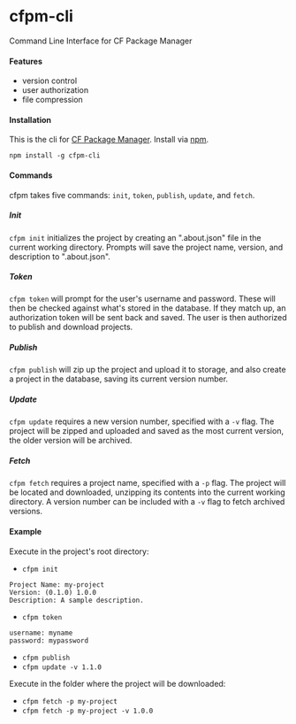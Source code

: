 # cfpm-cli

Command Line Interface for CF Package Manager

#### Features

- version control
- user authorization
- file compression

#### Installation

This is the cli for [CF Package Manager](https://www.npmjs.com/package/cfpm). Install via [npm](http://npmjs.org).

    npm install -g cfpm-cli

#### Commands

cfpm takes five commands: `init`, `token`, `publish`, `update`, and `fetch`.

##### Init

`cfpm init` initializes the project by creating an ".about.json" file in the current working directory. Prompts will save the project name, version, and description to ".about.json".

##### Token

`cfpm token` will prompt for the user's username and password. These will then be checked against what's stored in the database. If they match up, an authorization token will be sent back and saved. The user is then authorized to publish and download projects.

##### Publish

`cfpm publish` will zip up the project and upload it to storage, and also create a project in the database, saving its current version number.

##### Update

`cfpm update` requires a new version number, specified with a `-v` flag. The project will be zipped and uploaded and saved as the most current version, the older version will be archived.

##### Fetch

`cfpm fetch` requires a project name, specified with a `-p` flag. The project will be located and downloaded, unzipping its contents into the current working directory. A version number can be included with a `-v` flag to fetch archived versions.

#### Example
Execute in the project's root directory:

* `cfpm init`
```
Project Name: my-project
Version: (0.1.0) 1.0.0
Description: A sample description.
```
* `cfpm token`
```
username: myname
password: mypassword
```
* `cfpm publish`
* `cfpm update -v 1.1.0`

Execute in the folder where the project will be downloaded:

* `cfpm fetch -p my-project`
* `cfpm fetch -p my-project -v 1.0.0`
